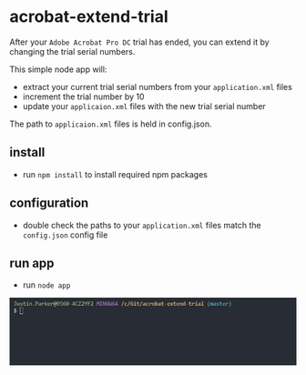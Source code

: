 # acrobat-extend-trial
After your `Adobe Acrobat Pro DC` trial has ended, you can extend it by changing the trial serial numbers.

This simple node app will:
- extract your current trial serial numbers from your `application.xml` files
- increment the trial number by 10
- update your `applicaion.xml` files with the new trial serial number

The path to `applicaion.xml` files is held in config.json.


## install
- run `npm install` to install required npm packages

## configuration
- double check the paths to your `application.xml` files match the `config.json` config file

## run app
- run `node app`

![example](./node-app.gif)
